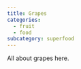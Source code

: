 ```yaml
---
title: Grapes
categories:
  - fruit
  - food
subcategory: superfood
---
```


All about grapes here.
